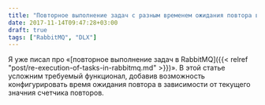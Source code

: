 ```yaml
---
title: "Повторное выполнение задач с разным временем ожидания повтора в RabbitMQ"
date: 2017-11-14T09:47:28+03:00
draft: true
tags: ["RabbitMQ", "DLX"]
---
```


Я уже писал про &laquo;[повторное выполнение задач в RabbitMQ]({{< relref "post/re-execution-of-tasks-in-rabbitmq.md" >}})&raquo;. В этой статье усложним требуемый функционал, добавив возможность конфигурировать время ожидания повтора в зависимости от текущего значния счетчика повторов.

